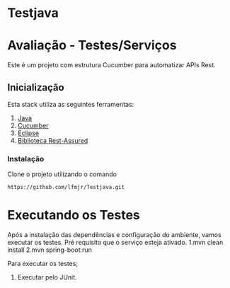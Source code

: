 # Testjava

# Avaliação - Testes/Serviços
Este é um projeto com estrutura Cucumber para automatizar APIs Rest. 

## Inicialização
Esta stack utiliza as seguintes ferramentas:
1.	[Java](https://rubyinstaller.org/)
2.	[Cucumber](https://cucumber.io/)
3.	[Eclipse](https://www.eclipse.org/)
4.  [Biblioteca Rest-Assured](https://git-scm.com/download/win)

### Instalação
Clone o projeto utilizando o comando
```
https://github.com/lfmjr/Testjava.git

```

# Executando os Testes
Após a instalação das dependências e configuração do ambiente, vamos executar os testes.
Pré requisito que o serviço esteja ativado.
1.mvn clean install
2.mvn spring-boot:run

Para executar os testes;
1. Executar pelo JUnit.

